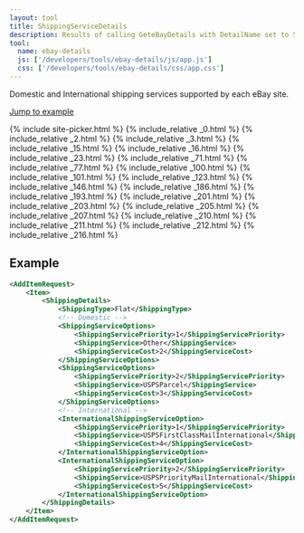 ```yaml
---
layout: tool
title: ShippingServiceDetails
description: Results of calling GeteBayDetails with DetailName set to ShippingServiceDetails.
tool:
  name: ebay-details
  js: ['/developers/tools/ebay-details/js/app.js']
  css: ['/developers/tools/ebay-details/css/app.css']
---
```

Domestic and International shipping services supported by each eBay site.

<a href="#example">Jump to example</a>

{% include site-picker.html %}
{% include_relative _0.html %}
{% include_relative _2.html %}
{% include_relative _3.html %}
{% include_relative _15.html %}
{% include_relative _16.html %}
{% include_relative _23.html %}
{% include_relative _71.html %}
{% include_relative _77.html %}
{% include_relative _100.html %}
{% include_relative _101.html %}
{% include_relative _123.html %}
{% include_relative _146.html %}
{% include_relative _186.html %}
{% include_relative _193.html %}
{% include_relative _201.html %}
{% include_relative _203.html %}
{% include_relative _205.html %}
{% include_relative _207.html %}
{% include_relative _210.html %}
{% include_relative _211.html %}
{% include_relative _212.html %}
{% include_relative _216.html %}

<h2 id="example">Example</h2>

```xml
<AddItemRequest>
    <Item>
        <ShippingDetails>
            <ShippingType>Flat</ShippingType>
            <!-- Domestic -->
            <ShippingServiceOptions>
                <ShippingServicePriority>1</ShippingServicePriority>
                <ShippingService>Other</ShippingService>
                <ShippingServiceCost>2</ShippingServiceCost>
            </ShippingServiceOptions>
            <ShippingServiceOptions>
                <ShippingServicePriority>2</ShippingServicePriority>
                <ShippingService>USPSParcel</ShippingService>
                <ShippingServiceCost>3</ShippingServiceCost>
            </ShippingServiceOptions>
            <!-- International -->
            <InternationalShippingServiceOption>
                <ShippingServicePriority>1</ShippingServicePriority>
                <ShippingService>USPSFirstClassMailInternational</ShippingService>
                <ShippingServiceCost>4</ShippingServiceCost>
            </InternationalShippingServiceOption>
            <InternationalShippingServiceOption>
                <ShippingServicePriority>2</ShippingServicePriority>
                <ShippingService>USPSPriorityMailInternational</ShippingService>
                <ShippingServiceCost>5</ShippingServiceCost>
            </InternationalShippingServiceOption>
        </ShippingDetails>
    </Item>
</AddItemRequest>
```
